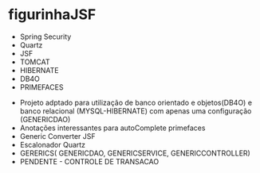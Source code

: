 figurinhaJSF
============
* Spring Security
* Quartz
* JSF
* TOMCAT
* HIBERNATE
* DB4O
* PRIMEFACES
- Projeto adptado para utilização de banco orientado e objetos(DB4O) e banco relacional (MYSQL-HIBERNATE) com apenas uma configuração (GENERICDAO)
- Anotações interessantes para autoComplete primefaces
- Generic Converter JSF
- Escalonador Quartz
- GERERICS( GENERICDAO, GENERICSERVICE, GENERICCONTROLLER)
- PENDENTE - CONTROLE DE TRANSACAO
